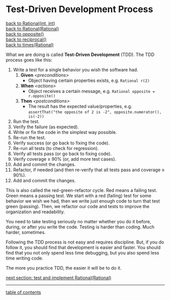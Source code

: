 # Test-Driven Development Process
[back to Rational(int, int)](test_rational_int_int_more.md)<br/>
[back to Rational(Rational)](test_copy_constructor.md)<br/>
[back to opposite()](test_opposite.md)<br/>
[back to reciprocal()](test_reciprocal.md)<br/>
[back to times(Rational)](test_reciprocal.md)<br/>

What we are doing is called **Test-Driven Development** (TDD).  The TDD process goes like this:

1. Write a test for a single behavior you wish the software had.
   1. **Given** *&lt;preconditions&gt;*
      * Object having certain properties exists, e.g. `Rational r(2)`
   1. **When** *&lt;actions&gt;*
      * Object receives a certain message, e.g. `Rational opposite = r.opposite()`
   1. **Then** *&lt;postconditions&gt;*
      * The result has the expected value/properties, e.g. `assertThat("the opposite of 2 is -2", opposite.numerator(), is(-2))`
1. Run the test.
1. Verify the failure (as expected).
1. Write or fix the code in the simplest way possible.
1. Re-run the test.
1. Verify success (or go back to fixing the code).
1. Re-run all tests (to check for regression).
1. Verify all tests pass (or go back to fixing code).
1. Verify coverage &ge; 90% (or, add more test cases).
1. Add and commit the changes.
1. Refactor, if needed (and then re-verify that all tests pass and coverage &ge; 90%).
1. Add and commit the changes.

This is also called the red-green-refactor cycle.  Red means a failing test.  Green means a passing test.  We start with a red (failing) test for some behavior we wish we had, then we write just enough code to turn that test green (passing).  Then, we refactor our code and tests to improve the organization and readability.

You need to take testing seriously no matter whether you do it before, during, or after you write the code.  Testing is harder than coding.  Much harder, sometimes.

Following the TDD process is not easy and requires discipline. But, if you do follow it, you should find that development is easier and faster.  You should find that you not only spend less time debugging, but you also spend less time writing code.

The more you practice TDD, the easier it will be to do it.

[next section: test and implement Rational(Rational)](test_copy_constructor.md)

<hr>

[table of contents](toc.md)
